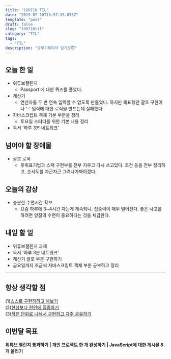 ```yaml
---
title: "190710 TIL"
date: "2019-07-10T13:57:35.058Z"
template: "post"
draft: false
slug: "190710til"
category: "TIL"
tags:
  - "TIL"
description: "공부기록이자 일기장😇"
---
```


## 오늘 한 일

- 위튜브챌린지
  - Passport 에 대한 퀴즈를 풀었다.
- 계산기
  - 연산자를 두 번 연속 입력할 수 없도록 만들었다. 하지만 목표했던 괄호 구현이나 '-' 입력에 대한 로직을 만드는데 실패했다.
- 자바스크립트 객체 기본 부분을 정리
  - 토요일 스터디를 위한 기본 내용 정리
- 독서 '하루 3분 네트워크'

## 넘어야 할 장애물

- 괄호 로직
  - 후위표기법과 스택 구현부를 전부 지우고 다시 쓰고있다. 조건 등을 전부 정리하고, 순서도를 차근차근 그려나가봐야겠다.

## 오늘의 감상

- 충분한 수면시간 확보
  - 요즘 하루에 3~4시간 자는게 계속되니, 집중력이 매우 떨어진다. 좋은 사고를 하려면 양질의 수면이 중요하다는 것을 체감한다.

## 내일 할 일

- 위튜브챌린지 과제
- 독서 '하루 3분 네트워크'
- 계산기 괄호 부분 구현하기
- 금요일까지 조금씩 자바스크립트 객체 부분 공부하고 정리

---



## 항상 생각할 점

(1)<u>스스로 구현하려고 해보기</u> <br>(2)<u>현상보다 원인에 집중하기</u> <br>(3)<u>작은 단위로 나눠서 구현하고 자주 공유하기</u>



## 이번달 목표

**위튜브 챌린지 통과하기 | 개인 프로젝트 한 개 완성하기 | JavaScript에 대한 게시물 8개 올리기**

